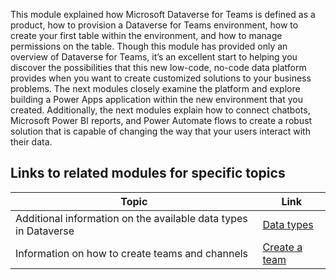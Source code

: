 This module explained how Microsoft Dataverse for Teams is defined as a product, how to provision a Dataverse for Teams environment, how to create your first table within the environment, and how to manage permissions on the table. Though this module has provided only an overview of Dataverse for Teams, it’s an excellent start to helping you discover the possibilities that this new low-code, no-code data platform provides when you want to create customized solutions to your business problems. The next modules closely examine the platform and explore building a Power Apps application within the new environment that you created. Additionally, the next modules explain how to connect chatbots, Microsoft Power BI reports, and Power Automate flows to create a robust solution that is capable of changing the way that your users interact with their data.

## Links to related modules for specific topics

| Topic                                                           | Link                                                                                                                      |
|-----------------------------------------------------------------|---------------------------------------------------------------------------------------------------------------------------|
| Additional information on the available data types in Dataverse | [Data types](https://docs.microsoft.com/powerapps/maker/data-platform/types-of-columns)                                            |
| Information on how to create teams and channels                                | [Create a team](https://docs.microsoft.com/microsoftteams/get-started-with-teams-create-your-first-teams-and-channels#create-a-team) |
